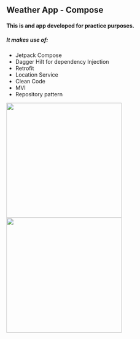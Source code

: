 ## Weather App - Compose

#### This is and app developed for practice purposes.

##### It makes use of:

* Jetpack Compose
* Dagger Hilt for dependency Injection
* Retrofit
* Location Service
* Clean Code
* MVI
* Repository pattern

<img src="app%2Fassets%2FweatherAppLight-portrait.png" width="300">

<img src="app%2Fassets%2FweatherAppDark-portrait.png" width="300">